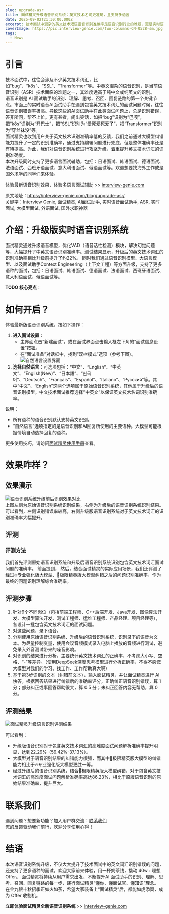```yaml
---
slug: upgrade-asr
title: 面试精灵升级语音识别系统：英文技术名词更准确，且支持多语言
date: 2025-09-02T21:30:00.000Z
excerpt: 技术面试中混杂的英文技术短语语音识别准确率是语音识别行业的难题，更是实时语音面试助手的最关键指标之一。AI面试助手“面试精灵”基于大量的数据积累，对其实时语音识别系统进行了重磅升级，大幅提升了中英文混杂情况下的语音识别效果。本次升级同时支持了更多语言面试，包括：日语、韩语、德语、法语、西班牙语、意大利语、俄语等语种的面试。
coverImage: https://pic.interview-genie.com/two-columns-CN-0528-sm.jpg
tags:
  - News
---
```


# 引言  
技术面试中，往往会涉及不少英文技术词汇，比如“bug”、“k8s”、“SSL”、“Transformer”等。中英文混杂的语音识别，是当前语音识别（ASR）技术面临的难题之一，其难度远高于纯中文或纯英文的识别。  
语音识别是 AI 面试助手的识别、理解、思考、召回、回复链路的第一个关键节点。市面上的实时语音AI面试助手在遇到包含英文技术词汇的面试问题时候，往往语音识别错误率极高。导致这些的AI面试助手在此类面试问题上，总是识别错误，答非所问，帮不上忙。更有甚者，闹出笑话，如把“bug”识别为“巴嘎”，把“k8s”识别为“开巴士”，把“SSL”识别为“爱死爱死爱了”，把“Transformer”识别为“穿丝袜没”等。  
面试精灵也收到用户关于英文技术识别准确率低的反馈，我们之前通过大模型纠错能力提升了一定的识别准确率，通过支持编辑问题进行兜底，但是整体准确率还是有待提高。为此，我们对语音识别系统进行攻坚升级，着重提升英文技术词汇的识别准确度。  
本次升级同时支持了更多语言面试辅助，包括：日语面试、韩语面试、德语面试、法语面试、西班牙语面试、意大利语面试、俄语面试等。欢迎想要找海外工作或是国外求学的同学们来体验。

体验最新语音识别效果，体验多语言面试辅助 >> [interview-genie.com](https://interview-genie.com)  

原文地址：https://interview-genie.com/blog/upgrade-asr/  
关键字：Interview Genie, 面试精灵, AI面试助手, 实时语音面试助手, ASR, 实时面试, 大模型面试, 外语面试, 国外求职神器  

# 介绍：升级版实时语音识别系统
面试精灵通过升级语音模型，优化VAD（语音活性检测）模块，解决幻觉问题等，大幅提升了中英文语音识别准确率。测试结果显示，升级后的英文技术词汇的识别准确率相比升级前提升了约22%。
同时我们通过语音识别模型、大语言模型、以及面试助手Context Engineering（上下文工程）等方面升级，支持了更多语种的面试，包括：日语面试、韩语面试、德语面试、法语面试、西班牙语面试、意大利语面试、俄语面试等。  

**TODO 核心亮点**：  

# 如何开启？
体验最新版语音识别系统，按如下操作：  
1. **进入面试设置**：  
   - 主界面点击“新建面试”，或在面试界面点击输入框左下角的“面试信息设置”按钮。  
   - 在“面试准备”对话框中，找到“双栏模式”选项（参考下图）。  
   ![自然语言设置界面](https://pic.interview-genie.com/12-upgrade-asr-preparation-setting-natural-language.png)  
2. **选择自然语言**：可选项包括：“中文”、“English”、“中英文”、“English(New)”、“日本語”、“한국어”、“Deutsch”、“Français”、“Español”、“Italiano”、“Русский”等。其中“中文”、“English”这两个选项属于原始语音识别系统，其他属于升级后的语音识别模型。中文技术面试推荐选择“中英文”以保证英文技术名词识别准确率。  

说明：  
- 所有语种的语音识别默认支持英文识别。  
- “自然语言”选项指定的是语音识别和AI回复所使用的主要语种。大模型可能根据情境自动选择回复的语种。  

更多使用技巧，请访问[面试精灵使用手册](https://interview-genie.com/blog/how2use)查看。

# 效果咋样？
## 效果演示
![语音识别系统升级前后识别效果对比](https://pic.interview-genie.com/12-upgrade-asr-compare-examples.png)  
上图左侧为原始语音识别系统识别结果，右侧为升级后的语音识别系统识别结果。可以看到，左侧识别错误率较高，右侧升级版语音识别系统对于英文技术词汇的识别准确率大幅提升。  

## 评测
### 评测方法
我们首先评测原始语音识别系统和升级后语音识别系统识别包含英文技术词汇面试问题的准确率。 
前面提到，
然后，结合面试精灵的实际应用场景，我们还评测了经过🔥专业强化版大模型、🚀极限精英版大模型纠错之后的问题识别准确率，作为最终的问题识别理解综合准确率。   
## 评测步骤
1. 针对9个不同岗位（包括前端工程师、C++后端开发、Java开发、图像算法开发、大模型算法开发、测试工程师、运维工程师、产品经理、项目经理等），各设计一批包含英文技术词汇的面试问题。  
2. 对这些问题，录下语音。  
3. 分别使用原始语音识别系统、升级后的语音识别系统，识别录下的语音为文本。为尽量控制变量，使用会议音频模式录入电脑上播放的音频进行测试，避免录入外音测试带来的噪音影响。  
4. 对识别的结果进行分析，主要统计英文技术词汇的正确率，不考虑大小写、空格、“-”等差异。（使用DeepSeek深度思考模型进行分析正确率，不得不感慨大模型对我们的学习、找工作、工作帮助真大啊）  
5. 基于第3步识别的文本（纠错前文本），输入面试精灵，并让面试精灵进行 AI 快答。根据回答结果进行纠错后的准确率评分，正确纠正语音识别错误，算 1 分；部分纠正或事回答帮助很大，算 0.5 分；未纠正回答内容无帮助，算 0 分。

## 评测结果
![面试精灵升级语言识别评测结果](https://pic.interview-genie.com/12-upgrade-asr-evaluation-result.png)

可以看到：  
- 升级版语音识别对于包含英文技术词汇的高难度面试问题解析准确率提升明显，达到22.29%（59.42%-37.13%）。
- 大模型对于语音识别结果的纠错能力很强，而其中🚀极限精英版大模型的纠错能力相比于🔥专业强化版大模型更胜一筹。
- 经过升级后的语音识别系统，结合🚀极限精英版大模型纠错，对于包含英文技术词汇的高难度面试问题解析准确率高达86.23%，相比于原版语音识别的原始结果准确率，提升巨大。

# 联系我们  
遇到问题？想要新功能？加入用户群交流：[联系我们](https://interview-genie.com/blog/contact-us)  
您的反馈驱动我们前行，欢迎分享使用心得！  

# 结语  
本次语音识别系统升级，不仅大大提升了技术面试中的英文词汇识别错误的问题，还支持了更多语种的面试。欢迎大家前来体验，用一杯奶茶钱，撬动 40w+ 理想 Offer。
面试精灵将持续从用户需求出发，不断提升AI 面试助手的识别、理解、思考、召回、回复链路的每一步，践行面试精灵“懂你、懂面试官、懂知识”理念。
在金九银十秋招季正如火如荼，希望大家装备上“面试精灵”后，都能如虎添翼，成为 Offer 收割机。

**立即体验面试精灵全新语音识别系统** >> [interview-genie.com](https://interview-genie.com)  
